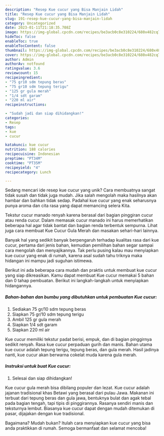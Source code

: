 ```yaml
---
description: "Resep Kue cucur yang Bisa Manjain Lidah"
title: "Resep Kue cucur yang Bisa Manjain Lidah"
slug: 191-resep-kue-cucur-yang-bisa-manjain-lidah
category: Uncategorized
date: 2023-01-11T21:18:35.708Z
image: https://img-global.cpcdn.com/recipes/be3acb0c8e310224/680x482cq70/kue-cucur-foto-resep-utama.jpg
hideToc: false
enableToc: true
enableTocContent: false
thumbnail: https://img-global.cpcdn.com/recipes/be3acb0c8e310224/680x482cq70/kue-cucur-foto-resep-utama.jpg
cover: https://img-global.cpcdn.com/recipes/be3acb0c8e310224/680x482cq70/kue-cucur-foto-resep-utama.jpg
author: Admin
authorAv: notfound
ratingvalue: 3.6
reviewcount: 15
recipeingredient:
- "75 gr10 sdm tepung beras"
- "75 gr10 sdm tepung terigu"
- "125 gr gula merah"
- "1/4 sdt garam"
- "220 ml air"
recipeinstructions:

- "Sudah jadi dan siap dihidangkan!"
categories:
- Resep
tags:
- kue
- cucur

katakunci: kue cucur 
nutrition: 188 calories
recipecuisine: Indonesian
preptime: "PT34M"
cooktime: "PT35M"
recipeyield: "4"
recipecategory: Lunch

---
```





Sedang mencari ide resep kue cucur yang unik? Cara membuatnya sangat tidak susah dan tidak juga mudah. Jika salah mengolah maka hasilnya akan hambar dan bahkan tidak sedap. Padahal kue cucur yang enak seharusnya punya aroma dan cita rasa yang dapat memancing selera Kita.





Tekstur cucur manado renyah karena berasal dari bagian pinggiran cucur atau renda cucur. Dalam memasak cucur manado ini harus memerhatikan beberapa hal agar tidak bantat dan bagian renda terbentuk sempurna. Lihat juga cara membuat Kue Cucur Gula Merah dan masakan sehari-hari lainnya.

Banyak hal yang sedikit banyak berpengaruh terhadap kualitas rasa dari kue cucur, pertama dari jenis bahan, kemudian pemilihan bahan segar sampai cara mengolah dan menyajikannya. Tak perlu pusing kalau mau menyiapkan kue cucur yang enak di rumah, karena asal sudah tahu triknya maka hidangan ini mampu jadi suguhan istimewa.






Berikut ini ada beberapa cara mudah dan praktis untuk membuat kue cucur yang siap dikreasikan. Kamu dapat membuat Kue cucur memakai 5 bahan dan 0 tahap pembuatan. Berikut ini langkah-langkah untuk menyiapkan hidangannya.

<!--inarticleads1-->

##### Bahan-bahan dan bumbu yang dibutuhkan untuk pembuatan Kue cucur:

1. Sediakan 75 gr/10 sdm tepung beras
1. Siapkan 75 gr/10 sdm tepung terigu
1. Ambil 125 gr gula merah
1. Siapkan 1/4 sdt garam
1. Siapkan 220 ml air


Kue cucur memiliki tekstur padat berisi, empuk, dan di bagian pinggirnya sedikit renyah. Rasa kue cucur perpaduan gurih dan manis. Bahan utama kue cucur adalah tepung terigu, tepung beras, dan gula merah. Hasil jadinya nanti, kue cucur akan berwarna cokelat muda karena gula merah. 

<!--inarticleads2-->

##### Instruksi untuk buat Kue cucur:


1. Selesai dan siap dihidangkan!

Kue cucur gula merah bisa dibilang populer dan lezat. Kue cucur adalah jajanan tradisional khas Betawi yang berasal dari pulau Jawa. Makanan ini terbuat dari tepung beras dan gula jawa, bentuknya bulat dan agak tebal pada bagian tengah, tapi tipis di pinggirannya. Rasanya sendiri manis dan teksturnya lembut. Biasanya kue cucur dapat dengan mudah ditemukan di pasar, dijajakan dengan kue tradisional. 

Bagaimana? Mudah bukan? Itulah cara menyiapkan kue cucur yang bisa anda praktikkan di rumah. Semoga bermanfaat dan selamat mencoba!
